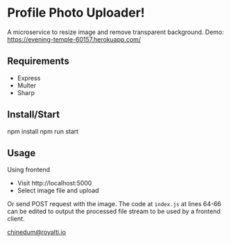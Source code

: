 # Profile Photo Uploader!

A microservice to resize image and remove transparent background.
Demo:
https://evening-temple-60157.herokuapp.com/

## Requirements

 - Express
 - Multer
 - Sharp

## Install/Start

npm install
npm run start

## Usage

Using frontend
 - Visit http://localhost:5000
 - Select image file and upload

Or send POST request with the image. The code at `index.js` at lines 64-66 can be edited to output the processed file stream to be used by a frontend client.

chinedum@royalti.io
